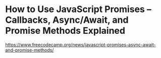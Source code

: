 # How to Use JavaScript Promises – Callbacks, Async/Await, and Promise Methods Explained

https://www.freecodecamp.org/news/javascript-promises-async-await-and-promise-methods/
